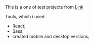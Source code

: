 This is a one of test projects from <a href="https://devchallenges.io/challenges/gcbWLxG6wdennelX7b8I">Link</a>

Tools, which i used:

- React;
- Sass;
- created mobile and desktop versions;
